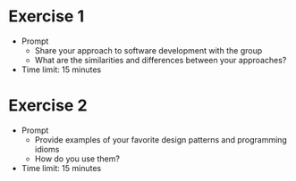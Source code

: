 # Exercise 1

* Prompt
    - Share your approach to software development with the group
    - What are the similarities and differences between your approaches?
* Time limit: 15 minutes

# Exercise 2

* Prompt
    - Provide examples of your favorite design patterns and programming idioms
    - How do you use them?
* Time limit: 15 minutes
